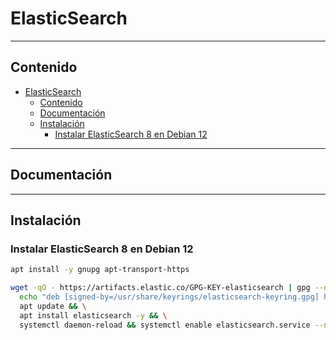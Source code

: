 # ElasticSearch

---

## Contenido

- [ElasticSearch](#elasticsearch)
  - [Contenido](#contenido)
  - [Documentación](#documentación)
  - [Instalación](#instalación)
    - [Instalar ElasticSearch 8 en Debian 12](#instalar-elasticsearch-8-en-debian-12)

---

## Documentación

---

## Instalación

### Instalar ElasticSearch 8 en Debian 12

```sh
apt install -y gnupg apt-transport-https

wget -qO - https://artifacts.elastic.co/GPG-KEY-elasticsearch | gpg --dearmor -o /usr/share/keyrings/elasticsearch-keyring.gpg && \
  echo "deb [signed-by=/usr/share/keyrings/elasticsearch-keyring.gpg] https://artifacts.elastic.co/packages/8.x/apt stable main" | tee /etc/apt/sources.list.d/elastic-8.x.list && \
  apt update && \
  apt install elasticsearch -y && \
  systemctl daemon-reload && systemctl enable elasticsearch.service --now
```
